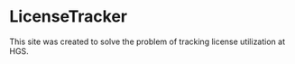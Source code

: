 # LicenseTracker

This site was created to solve the problem of tracking license utilization at HGS.
